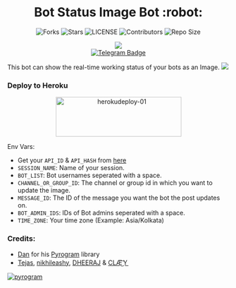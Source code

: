 <h1 align="center">
  Bot Status Image Bot :robot:
</h1>

<p align='center'>
  <img src="https://img.shields.io/github/forks/NACBots/botstatusimage?style=flat-square" alt="Forks">
  <img src="https://img.shields.io/github/stars/NACBots/botstatusimage?style=flat-square" alt="Stars">
  <img src="https://img.shields.io/github/license/NACBots/botstatusimage?style=flat-square" alt="LICENSE">
  <img src="https://img.shields.io/github/contributors/NACBots/botstatusimage?style=flat-square" alt="Contributors">
  <img src="https://img.shields.io/github/repo-size/NACBots/botstatusimage?style=flat-square" alt="Repo Size">  
</p>

<p align='center'>
  <a href="https://www.python.org/" alt="made-with-python"> <img src="https://img.shields.io/badge/Made%20with-Python-1f425f.svg?style=for-the-badge&logo=python&color=orange" /> </a>
  </br>
  <a href="https://t.me/NACBots">
    <img src="https://img.shields.io/badge/NACBots-blue?logo=telegram&style=for-the-badge" alt="Telegram Badge"/>
  </a>
</p>


This bot can show the real-time working status of your bots as an Image.
<img src="https://i.ibb.co/SQRgnF1/Screenshot-2022-08-29-21-36-01-99-86b20aa5dbe808163fc963dd678ff925.jpg">

### Deploy to Heroku

<p align="center">
    <a href="https://heroku.com/deploy?template=https://github.com/NACBots/botstatusimage">
    <img src="https://github.com/nacbots/Buttons/blob/main/herokudeploy-01-cropped.svg" alt="herokudeploy-01" border="0" height="90" width="285"></a>
</p>


Env Vars:
- Get your `API_ID` & `API_HASH` from [here](https://my.telegram.org/)
- `SESSION_NAME`: Name of your session.
- `BOT_LIST`: Bot usernames seperated with a space.
- `CHANNEL_OR_GROUP_ID`: The channel or group id in which you want to update the image.
- `MESSAGE_ID`: The ID of the message you want the bot the post updates on.
- `BOT_ADMIN_IDS`: IDs of Bot admins seperated with a space.
- `TIME_ZONE`: Your time zone (Example: Asia/Kolkata)

### Credits:
- [Dan](https://github.com/delivrance) for his [Pyrogram](https://github.com/pyrogram/pyrogram) library
- [Tejas](https://github.com/Perry-xD), [nikhileashy](https://github.com/nikhileashy), [DHEERAJ](https://github.com/DHEERXJ) & [CLÆ͜͡Ｙ](https://github.com/CLaY9950)

<a href="https://pyrogram.org"><img src="https://i.ibb.co/SVLD5k8/Document-1222546317.png" alt="pyrogram" border="0"></a>
